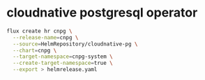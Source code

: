 #  cloudnative postgresql operator

```sh
flux create hr cnpg \
  --release-name=cnpg \
  --source=HelmRepository/cloudnative-pg \
  --chart=cnpg \
  --target-namespace=cnpg-system \
  --create-target-namespace=true \
  --export > helmrelease.yaml
```
